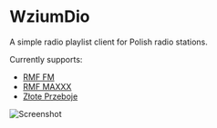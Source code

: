 # WziumDio

A simple radio playlist client for Polish radio stations.

Currently supports:
  - [RMF FM](https://www.rmf.fm/)
  - [RMF MAXXX](https://www.rmfmaxx.pl/)
  - [Złote Przeboje](https://zloteprzeboje.pl/)

![Screenshot](https://i.imgur.com/xypeIku.png)
